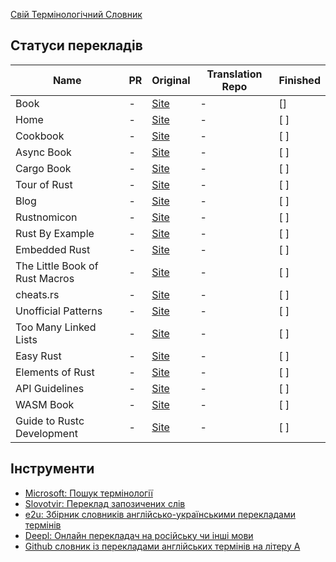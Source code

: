 [Свій Термінологічний Словник](https://github.com/rust-lang-ua/rust-book-uk-ua/blob/master/DICTIONARY.md)

## Статуси перекладів

| Name                           | PR         | Original                                            | Translation Repo | Finished |
| ------------------------------ | ---------- | --------------------------------------------------- | ---------------- | -------- |
| Book                           | -          | [Site](doc.rust-lang.org/book)                      | -                | []       |
| Home                           | -          | [Site](rust-lang.org)                               | -                | [ ]      |
| Cookbook                       | -          | [Site](rust-lang-nursery.github.io/rust-cookbook)   | -                | [ ]      |
| Async Book                     | -          | [Site](rust-lang.github.io/async-book)              | -                | [ ]      |
| Cargo Book                     | -          | [Site](doc.rust-lang.org/cargo)                     | -                | [ ]      |
| Tour of Rust                   | -          | [Site](tourofrust.com/TOC_ua.html)                  | -                | [ ]      |
| Blog                           | -          | [Site](blog.rust-lang.org)                          | -                | [ ]      |
| Rustnomicon                    | -          | [Site](doc.rust-lang.org/nomicon)                   | -                | [ ]      |
| Rust By Example                | -          | [Site](doc.rust-lang.org/stable/rust-by-example)    | -                | [ ]      |
| Embedded Rust                  | -          | [Site](docs.rust-embedded.org/book/intro)           | -                | [ ]      |
| The Little Book of Rust Macros | -          | [Site](danielkeep.github.io/tlborm/book/>)          | -                | [ ]      |
| cheats.rs                      | -          | [Site](cheats.rs)                                   | -                | [ ]      |
| Unofficial Patterns            | -          | [Site](rust-unofficial.github.io/patterns)          | -                | [ ]      |
| Too Many Linked Lists          | -          | [Site](github.com/rust-unofficial/too-many-lists)   | -                | [ ]      |
| Easy Rust                      | -          | [Site](dhghomon.github.io/easy_rust)                | -                | [ ]      |
| Elements of Rust               | -          | [Site](github.com/ferrous-systems/elements-of-rust) | -                | [ ]      |
| API Guidelines                 | -          | [Site](rust-lang.github.io/api-guidelines)          | -                | [ ]      |
| WASM Book                      | -          | [Site](rustwasm.github.io/docs/book)                | -                | [ ]      |
| Guide to Rustc Development     | -          | [Site](rustc-dev-guide.rust-lang.org)               | -                | [ ]      |

## Інструменти

- [Microsoft: Пошук термінології](https://www.microsoft.com/en-us/language)
- [Slovotvir: Переклад запозичених слів](https://slovotvir.org.ua/)
- [e2u: Збірник словників англійсько-українськими перекладами термінів](https://e2u.org.ua/)
- [Deepl: Онлайн перекладач на російську чи інші мови](deepl.com)
- [Github словник із перекладами англійських термінів на літеру A](https://github.com/LambdaBooks/dictionary)
